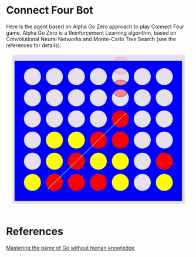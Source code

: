 # Connect Four Bot
Here is the agent based on Alpha Go Zero approach to play Connect Four game. Alpha Go Zero is a Reinforcement Learning algorithm, based on Convolutional Neural Networks and Monte-Carlo Tree Search (see the references for details).
![Connect Four game](docs/connectfour.jpeg)
# References
[Mastering the game of Go without human knowledge](https://www.nature.com/articles/nature24270)
